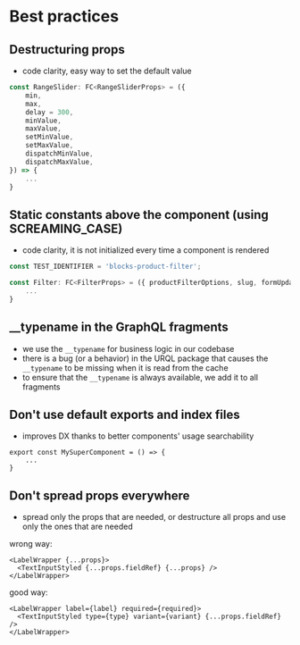 # Best practices

## Destructuring props

- code clarity, easy way to set the default value

```ts
const RangeSlider: FC<RangeSliderProps> = ({
    min,
    max,
    delay = 300,
    minValue,
    maxValue,
    setMinValue,
    setMaxValue,
    dispatchMinValue,
    dispatchMaxValue,
}) => {
    ...
}
```

## Static constants above the component (using SCREAMING_CASE)

- code clarity, it is not initialized every time a component is rendered

```ts
const TEST_IDENTIFIER = 'blocks-product-filter';

const Filter: FC<FilterProps> = ({ productFilterOptions, slug, formUpdateDependency }) => {
    ...
}
```

## \_\_typename in the GraphQL fragments

- we use the `__typename` for business logic in our codebase
- there is a bug (or a behavior) in the URQL package that causes the `__typename` to be missing when it is read from the cache
- to ensure that the `__typename` is always available, we add it to all fragments

## Don't use default exports and index files

- improves DX thanks to better components' usage searchability

```tsx
export const MySuperComponent = () => {
    ...
}
```

## Don't spread props everywhere

- spread only the props that are needed, or destructure all props and use only the ones that are needed

wrong way:

```tsx
<LabelWrapper {...props}>
  <TextInputStyled {...props.fieldRef} {...props} />
</LabelWrapper>
```

good way:

```tsx
<LabelWrapper label={label} required={required}>
  <TextInputStyled type={type} variant={variant} {...props.fieldRef} />
</LabelWrapper>
```

